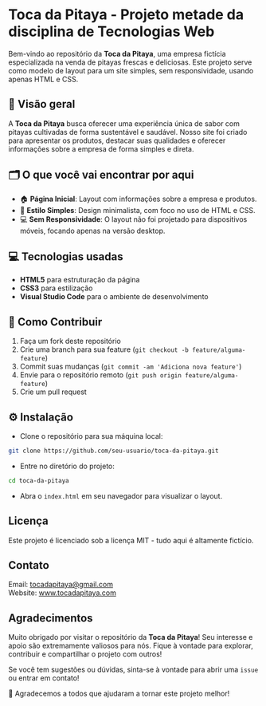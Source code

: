 # Toca da Pitaya - Projeto metade da disciplina de Tecnologias Web

Bem-vindo ao repositório da **Toca da Pitaya**, uma empresa fictícia especializada na venda de pitayas frescas e deliciosas. Este projeto serve como modelo de layout para um site simples, sem responsividade, usando apenas HTML e CSS.

## 📄 Visão geral

A **Toca da Pitaya** busca oferecer uma experiência única de sabor com pitayas cultivadas de forma sustentável e saudável. Nosso site foi criado para apresentar os produtos, destacar suas qualidades e oferecer informações sobre a empresa de forma simples e direta.

## 🗂️ O que você vai encontrar por aqui

- 🏠 **Página Inicial**: Layout com informações sobre a empresa e produtos.  
- 🎨 **Estilo Simples**: Design minimalista, com foco no uso de HTML e CSS.  
- 💻 **Sem Responsividade**: O layout não foi projetado para dispositivos móveis, focando apenas na versão desktop.

## 💻 Tecnologias usadas

- **HTML5** para estruturação da página  
- **CSS3** para estilização  
- **Visual Studio Code** para o ambiente de desenvolvimento

## 🤝 Como Contribuir

1. Faça um fork deste repositório  
2. Crie uma branch para sua feature (`git checkout -b feature/alguma-feature`)  
3. Commit suas mudanças (`git commit -am 'Adiciona nova feature'`)  
4. Envie para o repositório remoto (`git push origin feature/alguma-feature`)  
5. Crie um pull request

## ⚙️ Instalação

- Clone o repositório para sua máquina local:

```bash
git clone https://github.com/seu-usuario/toca-da-pitaya.git
```
- Entre no diretório do projeto:

```bash
cd toca-da-pitaya
```

- Abra o `index.html` em seu navegador para visualizar o layout.

## Licença

Este projeto é licenciado sob a licença MIT - tudo aqui é altamente fictício.

## Contato

Email: tocadapitaya@gmail.com </br>
Website: www.tocadapitaya.com

## Agradecimentos

Muito obrigado por visitar o repositório da **Toca da Pitaya**! Seu interesse e apoio são extremamente valiosos para nós. Fique à vontade para explorar, contribuir e compartilhar o projeto com outros!

Se você tem sugestões ou dúvidas, sinta-se à vontade para abrir uma ``issue`` ou entrar em contato!

🎉 Agradecemos a todos que ajudaram a tornar este projeto melhor!
